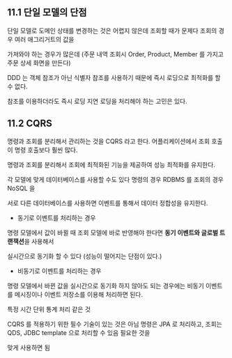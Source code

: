 ## 11.1 단일 모델의 단점

단일 모델로 도메인 상태를 변경하는 것은 어렵지 않은데 조회할 때가 문제다 조회의 경우 여러 애그리거트의 값을 

가져와야 하는 경우가 많은데  (주문 내역 조회시 Order, Product, Member 를 가지고 주문 상세 화면을 만든다)

DDD 는 객체 참조가 아닌 식별자 참조를 사용하기 때문에 즉시 로딩으로 최적화를 할 수 없다.

참조를 이용하더라도 즉시 로딩 지연 로딩을 처리해야 하는 고민은 있다.

##  11.2 CQRS

명령과 조회를 분리해서 관리하는 것을 CQRS 라고 한다. 어플리케이션에서 조회 호출이 명령 호출보다 훨씬 많다.

명령과 조회를 분리해서 조회에 최적화된 기능을 제공하여 성능 최적화를 유지한다.

각 모델에 맞게 데이터베이스를 사용할 수도 있다 명령의 경우 RDBMS 를 조회의 경우 NoSQL 을 

서로 다른 데이터베이스를 사용하면 이벤트를 통해서 데이터 정합성을 유지한다.

* 동기로 이벤트를 처리하는 경우

명령 모델에서 값이 바뀔 때 조회 모델에 바로 반영해야 한다면 **동기 이벤트와 글로벌 트랜잭션**을 사용해서

실시간으로 동기화 할 수 있다 (성능이 떨어지는 단점이 있다.)

* 비동기로 이벤트를 처리하는 경우

명령 모델에서 바뀐 값을 실시간으로 동기화 하지 않아도 되는 경우에는 비동기 이벤트를 메시징이나 이벤트 저장소를 이용해 처리하면 된다.

특정 시간 단위 통계 처리 같은 것

CQRS 를 적용하기 위한 필수 기술이 있는 것은 아님 명령은 JPA 로 처리하고, 조회는 QDS, JDBC template 으로 처리할 수 있음 필요한 것을

맞게 사용하면 됨





